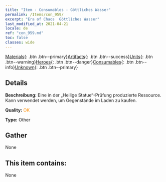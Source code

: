 ```yaml
---
title: "Item - Consumables - Göttliches Wasser"
permalink: /Items/con_959/
excerpt: "Era of Chaos  Göttliches Wasser"
last_modified_at: 2021-04-21
locale: de
ref: "con_959.md"
toc: false
classes: wide
---
```

 [Materials](/de/Items/){: .btn .btn--primary}[Artifacts](/de/Items/Artifacts/){: .btn .btn--success}[Units](/de/Items/Units/){: .btn .btn--warning}[Heroes](/de/Items/Heroes/){: .btn .btn--danger}[Consumables](/de/Items/Consumables/){: .btn .btn--info}[Unknown](/de/Items/Unknown/){: .btn .btn--primary}

## Details
 **Beschreibung:** Eine in der „Heilige Statue“-Prüfung produzierte Ressource. Kann verwendet werden, um Gegenstände im Laden zu kaufen.

 **Quality:** <span style="color: #FF8C00">OK</span>

 **Type:** Other

## Gather

  None

## This item contains:

  None

